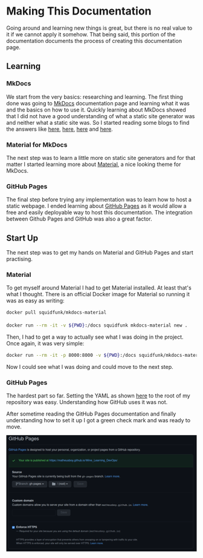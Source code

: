 # Making This Documentation
Going around and learning new things is great, but there is no real value to it if we cannot apply it somehow. That being said, this portion of the documentation documents the process of creating this documentation page.

## Learning
### __MkDocs__
We start from the very basics: researching and learning. The first thing done was going to [MkDocs](https://www.mkdocs.org/) documentation page and learning what it was and the basics on how to use it. Quickly learning about MkDocs showed that I did not have a good understanding of what a static site generator was and neither what a static site was. So I started reading some blogs to find the answers like [here](https://techterms.com/definition/staticwebsite), [here](https://en.wikipedia.org/wiki/Static_web_page), [here](https://www.netlify.com/blog/2020/04/14/what-is-a-static-site-generator-and-3-ways-to-find-the-best-one/) and [here](https://idratherbewriting.com/learnapidoc/pubapis_static_site_generators.html).

### __Material for MkDocs__
The next step was to learn a little more on static site generators and for that matter I started learning more about [Material](https://squidfunk.github.io/mkdocs-material/), a nice looking theme for MkDocs. 

### __GitHub Pages__
The final step before trying any implementation was to learn how to host a static webpage. I ended learning about [GitHub Pages](https://pages.github.com/) as it would allow a free and easily deployable way to host this documentation. The integration between Github Pages and GitHub was also a great factor.

## Start Up
The next step was to get my hands on Material and GitHub Pages and start practising.

### __Material__
To get myself around Material I had to get Material installed. At least that's what I thought. There is an official Docker image for Material so running it was as easy as writing: 

```bash
docker pull squidfunk/mkdocs-material

docker run --rm -it -v ${PWD}:/docs squidfunk mkdocs-material new .
```
Then, I had to get a way to actually see what I was doing in the project. Once again, it was very simple:

```bash
docker run --rm -it -p 8000:8000 -v ${PWD}:/docs squidfunk/mkdocs-material
```
Now I could see what I was doing and could move to the next step.

### __GitHub Pages__
The hardest part so far. Setting the YAML as shown [here](https://squidfunk.github.io/mkdocs-material/publishing-your-site/) to the root of my repository was easy. Understanding how GitHub uses it was not. 

After sometime reading the GitHub Pages documentation and finally understanding how to set it up I got a green check mark and was ready to move.

![GitHub Pages is go](ghp_settings.png)